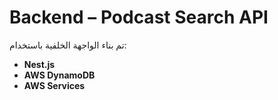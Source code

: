 # Backend – Podcast Search API

تم بناء الواجهة الخلفية باستخدام:

- **Nest.js**
- **AWS DynamoDB**
- **AWS Services**
